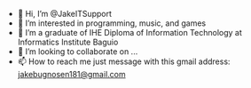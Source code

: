 - 👋 Hi, I’m @JakeITSupport
- 👀 I’m interested in programming, music, and games
- 🌱 I’m a graduate of IHE Diploma of Information Technology at Informatics Institute Baguio
- 💞️ I’m looking to collaborate on ...
- 📫 How to reach me just message with this gmail address: jakebugnosen181@gmail.com

<!---
JakeITSupport/JakeITSupport is a ✨ special ✨ repository because its `README.md` (this file) appears on your GitHub profile.
You can click the Preview link to take a look at your changes.
--->
